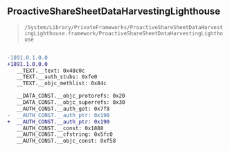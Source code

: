 ## ProactiveShareSheetDataHarvestingLighthouse

> `/System/Library/PrivateFrameworks/ProactiveShareSheetDataHarvestingLighthouse.framework/ProactiveShareSheetDataHarvestingLighthouse`

```diff

-1891.0.1.0.0
+1891.1.0.0.0
   __TEXT.__text: 0x48c0c
   __TEXT.__auth_stubs: 0xfe0
   __TEXT.__objc_methlist: 0x84c

   __DATA_CONST.__objc_protorefs: 0x20
   __DATA_CONST.__objc_superrefs: 0x30
   __AUTH_CONST.__auth_got: 0x7f8
-  __AUTH_CONST.__auth_ptr: 0x198
+  __AUTH_CONST.__auth_ptr: 0x190
   __AUTH_CONST.__const: 0x1888
   __AUTH_CONST.__cfstring: 0x5fc0
   __AUTH_CONST.__objc_const: 0xf58

```
